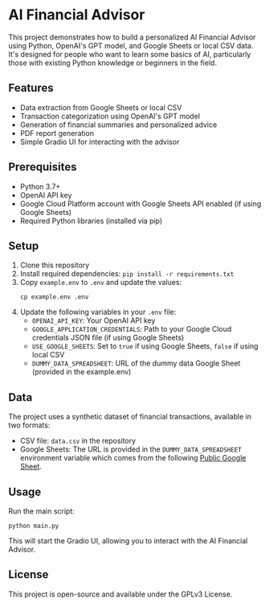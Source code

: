 # AI Financial Advisor

This project demonstrates how to build a personalized AI Financial Advisor using Python, OpenAI's GPT model, and Google Sheets or local CSV data. It's designed for people who want to learn some basics of AI, particularly those with existing Python knowledge or beginners in the field.

## Features

- Data extraction from Google Sheets or local CSV
- Transaction categorization using OpenAI's GPT model
- Generation of financial summaries and personalized advice
- PDF report generation
- Simple Gradio UI for interacting with the advisor

## Prerequisites

- Python 3.7+
- OpenAI API key
- Google Cloud Platform account with Google Sheets API enabled (if using Google Sheets)
- Required Python libraries (installed via pip)

## Setup

1. Clone this repository
2. Install required dependencies: `pip install -r requirements.txt`
3. Copy `example.env` to `.env` and update the values:
   ```
   cp example.env .env
   ```
4. Update the following variables in your `.env` file:
   - `OPENAI_API_KEY`: Your OpenAI API key
   - `GOOGLE_APPLICATION_CREDENTIALS`: Path to your Google Cloud credentials JSON file (if using Google Sheets)
   - `USE_GOOGLE_SHEETS`: Set to `true` if using Google Sheets, `false` if using local CSV
   - `DUMMY_DATA_SPREADSHEET`: URL of the dummy data Google Sheet (provided in the example.env)

## Data

The project uses a synthetic dataset of financial transactions, available in two formats:
- CSV file: `data.csv` in the repository
- Google Sheets: The URL is provided in the `DUMMY_DATA_SPREADSHEET` environment variable which comes from the following [Public Google Sheet](https://docs.google.com/spreadsheets/d/1kuDZOyzT54yovmmF0pdWypIMPQQF6ZiX8VJGMecVyqI/edit?usp=sharing).

## Usage

Run the main script:

```
python main.py
```

This will start the Gradio UI, allowing you to interact with the AI Financial Advisor.

## License

This project is open-source and available under the GPLv3 License.
